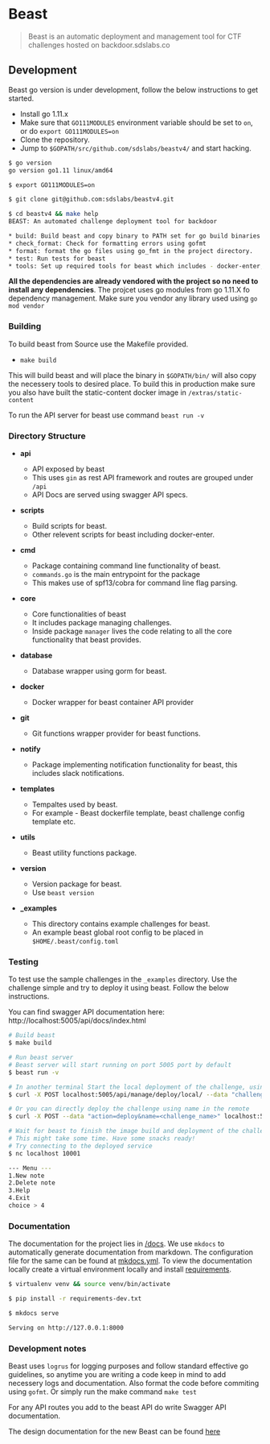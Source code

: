 # Beast

> Beast is an automatic deployment and management tool for CTF challenges hosted on backdoor.sdslabs.co

## Development

Beast go version is under development, follow the below instructions to get started.

* Install go 1.11.x
* Make sure that `GO111MODULES` environment variable should be set to `on`, or do `export GO111MODULES=on`
* Clone the repository.
* Jump to `$GOPATH/src/github.com/sdslabs/beastv4/` and start hacking.

```bash
$ go version
go version go1.11 linux/amd64

$ export GO111MODULES=on

$ git clone git@github.com:sdslabs/beastv4.git

$ cd beastv4 && make help
BEAST: An automated challenge deployment tool for backdoor

* build: Build beast and copy binary to PATH set for go build binaries.
* check_format: Check for formatting errors using gofmt
* format: format the go files using go_fmt in the project directory.
* test: Run tests for beast
* tools: Set up required tools for beast which includes - docker-enter, importenv
```

**All the dependencies are already vendored with the project so no need to install any dependencies**. The projcet uses go modules from 
go 1.11.X fo dependency management. Make sure you vendor any library used using `go mod vendor`

### Building

To build beast from Source use the Makefile provided.

* `make build`

This will build beast and will place the binary in `$GOPATH/bin/` will also copy the necessery tools to desired place. To build this in production make sure you also have built the static-content docker image in `/extras/static-content`

To run the API server for beast use command `beast run -v`

### Directory Structure

* **api**
	* API exposed by beast
	* This uses `gin` as rest API framework and routes are grouped under `/api`
	* API Docs are served using swagger API specs.

* **scripts**
	* Build scripts for beast.
	* Other relevent scripts for beast including docker-enter.

* **cmd**
	* Package containing command line functionality of beast.
	* `commands.go` is the main entrypoint for the package
	* This makes use of spf13/cobra for command line flag parsing.

* **core**
	* Core functionalities of beast
	* It includes package managing challenges.
	* Inside package `manager` lives the code relating to all the core functionality that beast provides.

* **database**
	* Database wrapper using gorm for beast.

* **docker**
	* Docker wrapper for beast container API provider

* **git**
	* Git functions wrapper provider for beast functions.

* **notify**
	* Package implementing notification functionality for beast, this includes slack notifications.

* **templates**
	* Tempaltes used by beast.
	* For example - Beast dockerfile template, beast challenge config template etc.

* **utils**
	* Beast utility functions package.

* **version**
	* Version package for beast.
	* Use `beast version`

* **_examples**
	* This directory contains example challenges for beast.
	* An example beast global root config to be placed in `$HOME/.beast/config.toml`

### Testing

To test use the sample challenges in the `_examples` directory. Use the challenge simple and try to deploy it using
beast. Follow the below instructions.

You can find swagger API documentation here: http://localhost:5005/api/docs/index.html

```bash
# Build beast
$ make build

# Run beast server
# Beast server will start running on port 5005 port by default
$ beast run -v

# In another terminal Start the local deployment of the challenge, using the directory
$ curl -X POST localhost:5005/api/manage/deploy/local/ --data "challenge_dir=<absolute_path_to_challenge_simple>"

# Or you can directly deploy the challenge using name in the remote
$ curl -X POST --data "action=deploy&name=<challenge_name>" localhost:5005/api/manage/challenge/

# Wait for beast to finish the image build and deployment of the challenge
# This might take some time. Have some snacks ready!
# Try connecting to the deployed service
$ nc localhost 10001

--- Menu ---
1.New note
2.Delete note
3.Help
4.Exit
choice > 4
```

### Documentation

The documentation for the project lies in [/docs](/docs). We use `mkdocs` to automatically generate documentation from markdown. The configuration file for the same can be found at [mkdocs.yml](/mkdocs.yml). To view the documentation locally create a virtual environment locally and install [requirements](/requirements-dev.txt).

```bash
$ virtualenv venv && source venv/bin/activate

$ pip install -r requirements-dev.txt

$ mkdocs serve

Serving on http://127.0.0.1:8000
```

### Development notes

Beast uses `logrus` for logging purposes and follow standard effective go guidelines, so anytime you are writing a code keep in mind to 
add necessery logs and documentation. Also format the code before commiting using `gofmt`. Or simply run the make command `make test`

For any API routes you add to the beast API do write Swagger API documentation.

The design documentation for the new Beast can be found [here](https://docs.google.com/document/d/1BlRes900aFS2s8jicrSx2W7b1t1FnYZhx70jGQu__HE/edit)

